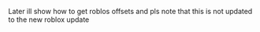 Later ill show how to get roblos offsets and pls note that this is not updated to the new roblox update

